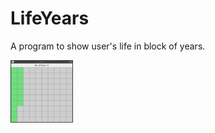 # LifeYears
A program to show user's life in block of years.

<img src = "screenshots/gui.png"
    height = 100
    width = 100
/>
